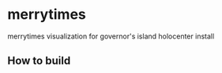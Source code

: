merrytimes
==========

merrytimes visualization for governor's island holocenter install

## How to build

```

```
